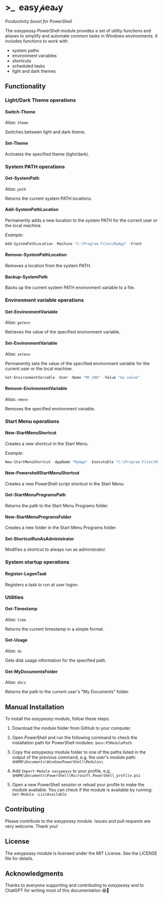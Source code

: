 # >_  easy𝓅ea𝓈y
*Productivity boost for PowerShell*

The *easypeasy* PowerShell module provides a set of utility functions and aliases to simplify and automate common tasks in Windows environments. It includes functions to work with
- system paths
- environment variables
- shortcuts
- scheduled tasks
- light and dark themes

## Functionality
### Light/Dark Theme operations

#### Switch-Theme

*Alias: `theme`*

Switches between light and dark theme.

#### Set-Theme

Activates the specified theme (light/dark).


### System PATH operations

#### Get-SystemPath

*Alias: `path`*

Returns the current system PATH locations.

#### Add-SystemPathLocation

Permanently adds a new location to the system PATH for the current user or the local machine.

*Example*:
```powershell
Add-SystemPathLocation -Machine "C:\Program Files\MyApp" -Front
```

#### Remove-SystemPathLocation

Removes a location from the system PATH.

#### Backup-SystemPath

Backs up the current system PATH environment variable to a file.

### Environment variable operations

#### Get-EnvironmentVariable

*Alias: `getenv`*

Retrieves the value of the specified environment variable.

#### Set-EnvironmentVariable

*Alias: `setenv`*

Permanently sets the value of the specified environment variable for the current user or the local machine.

```powershell
Set-EnvironmentVariable -User -Name "MY_VAR" -Value "my value"
```


#### Remove-EnvironmentVariable

*Alias: `rmenv`*

Removes the specified environment variable.

### Start Menu operations

#### New-StartMenuShortcut

Creates a new shortcut in the Start Menu.

*Example:*
```powershell
New-StartMenuShortcut -AppName "MyApp" -Executable "C:\Program Files\MyApp\MyApp.exe" -Arguments "-Debug"
```

#### New-PowershellStartMenuShortcut

Creates a new PowerShell script shortcut in the Start Menu.

#### Get-StartMenuProgramsPath

Returns the path to the Start Menu Programs folder.

#### New-StartMenuProgramsFolder

Creates a new folder in the Start Menu Programs folder.

#### Set-ShortcutRunAsAdministrator

Modifies a shortcut to always run as administrator.

### System startup operations

#### Register-LogonTask

Registers a task to run at user logon.

### Utilities

#### Get-Timestamp

*Alias: `time`*

Returns the current timestamp in a simple format.

#### Get-Usage

*Alias: `du`*

Gets disk usage information for the specified path.

#### Get-MyDocumentsFolder

*Alias: `docs`*

Returns the path to the current user's "My Documents" folder.

## Manual Installation

To install the *easypeasy* module, follow these steps:

1. Download the module folder from GitHub to your computer.

1. Open PowerShell and run the following command to check the installation path for PowerShell modules: `$env:PSModulePath`

1. Copy the *easypeasy* module folder to one of the paths listed in the output of the previous command, e.g. the user's module path: `$HOME\Documents\WindowsPowerShell\Modules\`

1. Add `Import-Module easypeasy` to your profile, e.g. `$HOME\Documents\PowerShell\Microsoft.PowerShell_profile.ps1`

1. Open a new PowerShell session or reload your profile to make the module available. You can check if the module is available by running: `Get-Module -ListAvailable`

## Contributing
Please contribute to the *easypeasy* module. Issues and pull requests are very welcome. Thank you!

## License
The *easypeasy* module is licensed under the MIT License. See the LICENSE file for details.

## Acknowledgments
Thanks to everyone supporting and contributing to *easypeasy*
and to ChatGPT for writing most of this documentation 😁🦥
